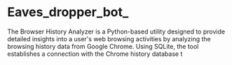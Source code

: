 # Eaves_dropper_bot_
The Browser History Analyzer is a Python-based utility designed to provide detailed insights into a user's web browsing activities by analyzing the browsing history data from Google Chrome. Using SQLite, the tool establishes a connection with the Chrome history database t
